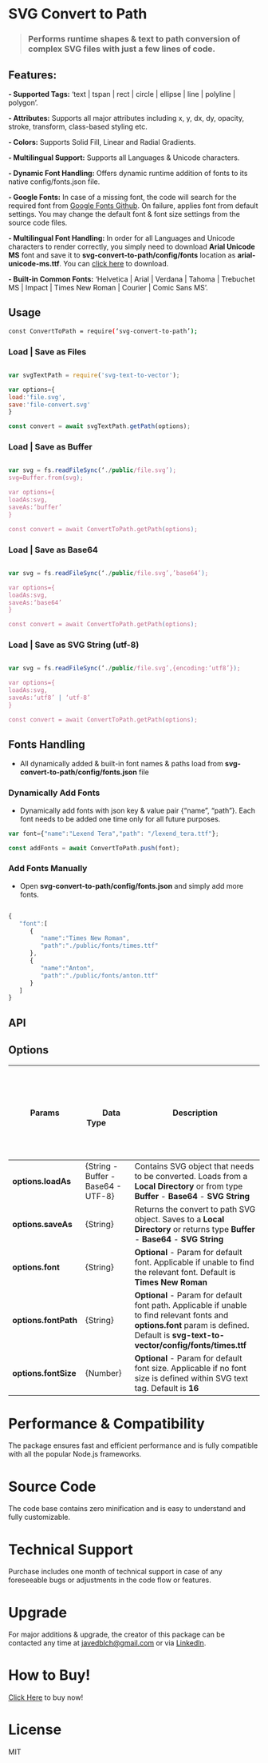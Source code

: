 # SVG Convert to Path

> ### Performs runtime shapes & text to path conversion of complex SVG files with just a few lines of code.


## Features:

**- Supported Tags:** ‘text | tspan | rect | circle | ellipse | line | polyline | polygon’.

**- Attributes:** Supports all major attributes including  x, y, dx, dy, opacity, stroke, transform, class-based styling etc.

**- Colors:** Supports Solid Fill, Linear and Radial Gradients.

**- Multilingual Support:** Supports all Languages & Unicode characters.

**- Dynamic Font Handling:** Offers dynamic runtime addition of fonts to its native config/fonts.json file. 

**- Google Fonts:** In case of a missing font, the code will search for the required font from [Google Fonts Github](https://github.com/google/fonts). On failure, applies font from default settings. You may change the default font & font size settings from the source code files.

**- Multilingual Font Handling:** In order for all Languages and Unicode characters to render correctly, you simply need to download **Arial Unicode MS** font and save it to **svg-convert-to-path/config/fonts** location as **arial-unicode-ms.ttf**. You can [click here](https://www.fonts100.com/5092/arial_unicode_ms.zip) to download. 

**- Built-in Common Fonts:** ‘Helvetica | Arial | Verdana | Tahoma | Trebuchet MS | Impact | Times New Roman | Courier | Comic Sans MS’.


## Usage

```bash
const ConvertToPath = require(‘svg-convert-to-path’);
```

### Load | Save as Files

```javascript

var svgTextPath = require('svg-text-to-vector');

var options={
load:'file.svg',
save:'file-convert.svg'
}	

const convert = await svgTextPath.getPath(options);

```

### Load | Save as Buffer

```javascript

var svg = fs.readFileSync(‘./public/file.svg’);
svg=Buffer.from(svg);

var options={
loadAs:svg,
saveAs:‘buffer’
}

const convert = await ConvertToPath.getPath(options);

```

### Load | Save as Base64

```javascript

var svg = fs.readFileSync(‘./public/file.svg’,’base64’);

var options={
loadAs:svg,
saveAs:‘base64’
}

const convert = await ConvertToPath.getPath(options);

```

### Load | Save as SVG String (utf-8)

```javascript

var svg = fs.readFileSync(‘./public/file.svg’,{encoding:‘utf8’});

var options={
loadAs:svg,
saveAs:‘utf8’ | ‘utf-8’
}

const convert = await ConvertToPath.getPath(options);

```
## Fonts Handling

- All dynamically added & built-in font names & paths load from **svg-convert-to-path/config/fonts.json** file

### Dynamically Add Fonts

- Dynamically add fonts with json key & value pair {“name”, “path”}. Each font needs to be added one time only for all future purposes.

```javascript
var font={"name":"Lexend Tera","path": "/lexend_tera.ttf"};

const addFonts = await ConvertToPath.push(font);

```

### Add Fonts Manually

- Open **svg-convert-to-path/config/fonts.json** and simply add more fonts.

```javascript

{
   "font":[
      {
         "name":"Times New Roman",
         "path":"./public/fonts/times.ttf"
      },
      {
         "name":"Anton",
         "path":"./public/fonts/anton.ttf"
      }	  
   ]
}

```
## API

## Options


Params | &nbsp; &nbsp;&nbsp;&nbsp;&nbsp; &nbsp; &nbsp;&nbsp;&nbsp;&nbsp; &nbsp; &nbsp;&nbsp;&nbsp;&nbsp; &nbsp; &nbsp;&nbsp;&nbsp; &nbsp; &nbsp;&nbsp;&nbsp; &nbsp; &nbsp;&nbsp;&nbsp; &nbsp; &nbsp;&nbsp;&nbsp; &nbsp; &nbsp;&nbsp;&nbsp; &nbsp; &nbsp;&nbsp; &nbsp; &nbsp; &nbsp;&nbsp; &nbsp; &nbsp; &nbsp;&nbsp; &nbsp; &nbsp; &nbsp;&nbsp;  Data Type &nbsp; &nbsp; &nbsp;&nbsp; &nbsp; &nbsp;&nbsp; &nbsp; &nbsp;&nbsp; &nbsp; &nbsp;&nbsp; &nbsp; &nbsp;&nbsp; &nbsp; &nbsp;&nbsp; &nbsp; &nbsp;&nbsp; &nbsp; &nbsp;&nbsp; &nbsp; &nbsp;&nbsp; &nbsp; &nbsp;  | Description
--- | --- | ---
**options.loadAs** | {String - Buffer - Base64 - UTF-8} | Contains SVG object that needs to be converted. Loads from a **Local Directory** or from type **Buffer** - **Base64** - **SVG String**
**options.saveAs** | {String} | Returns the convert to path SVG object. Saves to a **Local Directory** or returns type **Buffer** - **Base64** - **SVG String**
**options.font** | {String} | **Optional** - Param for default font. Applicable if unable to find the relevant font. Default is **Times New Roman**
**options.fontPath** | {String} | **Optional** - Param for default font path. Applicable if unable to find relevant fonts and **options.font** param is defined. Default is **svg-text-to-vector/config/fonts/times.ttf**
**options.fontSize** | {Number} | **Optional** - Param for default font size. Applicable if no font size is defined within SVG text tag. Default is **16**

# Performance & Compatibility
The package ensures fast and efficient performance and is fully compatible with all the popular Node.js frameworks.

# Source Code
The code base contains zero minification and is easy to understand and fully customizable.

# Technical Support
Purchase includes one month of technical support in case of any foreseeable bugs or adjustments in the code flow or features.

# Upgrade
For major additions & upgrade, the creator of this package can be contacted any time at javedblch@gmail.com or via [LinkedIn](https://www.linkedin.com/in/javed-baloch-672a5013/).

# How to Buy!
[Click Here](https://app.privjs.com/buy/packageDetail?pkg=svg-convert-to-path) to buy now!

# License

MIT

